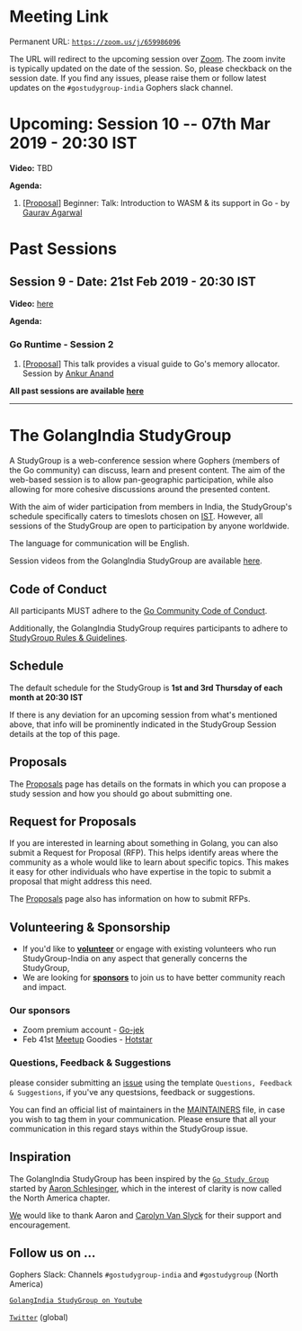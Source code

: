 # Meeting Link

Permanent URL: [`https://zoom.us/j/659986096`](https://zoom.us/j/659986096)

The URL will redirect to the upcoming session over [Zoom](https://zoom.us). The zoom invite is typically updated on the date of the session. So, please checkback on the session date. If you find any issues, please raise them or follow latest updates on the `#gostudygroup-india` Gophers slack channel.

# Upcoming: Session 10 -- 07th Mar 2019 - 20:30 IST

**Video:** TBD

**Agenda:**

1. \[[Proposal](https://github.com/golangindia/StudyGroup/issues/19)\] Beginner: Talk: Introduction to WASM & its support in Go - by [Gaurav Agarwal](https://algogrit.com)

# Past Sessions

## Session 9 - Date: 21st Feb 2019 - 20:30 IST

**Video:** [here](https://youtu.be/rRZy7ow6hcs)

**Agenda:**

### Go Runtime - Session 2

1. \[[Proposal](https://github.com/golangindia/StudyGroup/issues/18)\] This talk provides a visual guide to Go's memory allocator. Session by [Ankur Anand](https://ankuranand.com)

**All past sessions are available [here](PAST_SESSIONS.md)**

----

# The GolangIndia StudyGroup

A StudyGroup is a web-conference session where Gophers (members of the Go community) can discuss, learn and present content. The aim of the web-based session is to allow pan-geographic participation, while also allowing for more cohesive discussions around the presented content.

With the aim of wider participation from members in India, the StudyGroup's schedule specifically caters to timeslots chosen on [IST](https://en.wikipedia.org/wiki/Indian_Standard_Time). However, all sessions of the StudyGroup are open to participation by anyone worldwide.

The language for communication will be English.

Session videos from the GolangIndia StudyGroup are available [here](https://www.youtube.com/channel/UCJ3tfDfrAZYtuIclbgETFyQ).

## Code of Conduct

All participants MUST adhere to the [Go Community Code of Conduct](https://golang.org/conduct).

Additionally, the GolangIndia StudyGroup requires participants to adhere to [StudyGroup Rules & Guidelines](RULES_AND_GUIDELINES.md).

## Schedule

The default schedule for the StudyGroup is **1st and 3rd Thursday of each month at 20:30 IST**

If there is any deviation for an upcoming session from what's mentioned above, that info will be prominently indicated in the StudyGroup Session details at the top of this page.

## Proposals

The [Proposals](PROPOSALS.md) page has details on the formats in which you can propose a study session and how you should go about submitting one.

## Request for Proposals

If you are interested in learning about something in Golang, you can also submit a Request for Proposal (RFP). This helps identify areas where the community as a whole would like to learn about specific topics. This makes it easy for other individuals who have expertise in the topic to submit a proposal that might address this need.

The [Proposals](PROPOSALS.md) page also has information on how to submit RFPs.

## Volunteering & Sponsorship
* If you'd like to **[volunteer](volunteers.md)** or engage with existing volunteers who run StudyGroup-India on any aspect that generally concerns the StudyGroup, 
* We are looking for **[sponsors](sponsors.md)** to join us to have better community reach and impact.

### Our sponsors
* Zoom premium account - [Go-jek](https://www.gojek.io/)
* Feb 41st [Meetup](https://www.meetup.com/Golang-Bangalore/events/258671999/) Goodies - [Hotstar](https://tech.hotstar.com/)

### Questions, Feedback & Suggestions
please consider submitting an [issue](https://github.com/golangindia/StudyGroup/issues/new/choose) using the template `Questions, Feedback & Suggestions`, if you've any questsions, feedback or suggestions.

You can find an official list of maintainers in the [MAINTAINERS](MAINTAINERS) file, in case you wish to tag them in your communication. Please ensure that all your communication in this regard stays within the StudyGroup issue.

## Inspiration

The GolangIndia StudyGroup has been inspired by the [`Go Study Group`](https://gophersource.com/study-group/) started by [Aaron Schlesinger](https://arschles.com/), which in the interest of clarity is now called the North America chapter.

[We](MAINTAINERS) would like to thank Aaron and [Carolyn Van Slyck](https://carolynvanslyck.com/) for their support and encouragement.

## Follow us on ...

Gophers Slack: Channels `#gostudygroup-india` and `#gostudygroup` (North America)

[`GolangIndia StudyGroup on Youtube`](https://www.youtube.com/channel/UCJ3tfDfrAZYtuIclbgETFyQ)

[`Twitter`](https://twitter.com/gostudygroup) (global)
